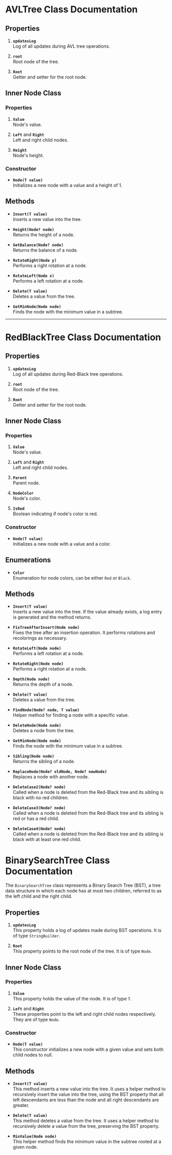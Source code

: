 # AVLTree Class Documentation

## Properties

1. **`updatesLog`**\
   Log of all updates during AVL tree operations.

1. **`root`**\
   Root node of the tree.

1. **`Root`**\
   Getter and setter for the root node.

## Inner Node Class

### Properties

1. **`Value`**\
   Node's value.

1. **`Left`** and **`Right`**\
   Left and right child nodes.

1. **`Height`**\
   Node's height.

### Constructor

- **`Node(T value)`**\
  Initializes a new node with a value and a height of 1.

## Methods

- **`Insert(T value)`**\
  Inserts a new value into the tree.

- **`Height(Node? node)`**\
  Returns the height of a node.

- **`GetBalance(Node? node)`**\
  Returns the balance of a node.

- **`RotateRight(Node y)`**\
  Performs a right rotation at a node.

- **`RotateLeft(Node x)`**\
  Performs a left rotation at a node.

- **`Delete(T value)`**\
  Deletes a value from the tree.

- **`GetMinNode(Node node)`**\
  Finds the node with the minimum value in a subtree.

---

# RedBlackTree Class Documentation

## Properties

1. **`updatesLog`**\
   Log of all updates during Red-Black tree operations.

1. **`root`**\
   Root node of the tree.

1. **`Root`**\
   Getter and setter for the root node.

## Inner Node Class

### Properties

1. **`Value`**\
   Node's value.

1. **`Left`** and **`Right`**\
   Left and right child nodes.

1. **`Parent`**\
   Parent node.

1. **`NodeColor`**\
   Node's color.

1. **`IsRed`**\
   Boolean indicating if node's color is red.

### Constructor

- **`Node(T value)`**\
  Initializes a new node with a value and a color.

## Enumerations

- **`Color`**\
  Enumeration for node colors, can be either `Red` or `Black`.

## Methods

- **`Insert(T value)`**\
  Inserts a new value into the tree. If the value already exists, a log entry is generated and the method returns.

- **`FixTreeAfterInsert(Node node)`**\
  Fixes the tree after an insertion operation. It performs rotations and recolorings as necessary.

- **`RotateLeft(Node node)`**\
  Performs a left rotation at a node.

- **`RotateRight(Node node)`**\
  Performs a right rotation at a node.

- **`Depth(Node node)`**\
  Returns the depth of a node.

- **`Delete(T value)`**\
  Deletes a value from the tree.

- **`FindNode(Node? node, T value)`**\
  Helper method for finding a node with a specific value.

- **`DeleteNode(Node node)`**\
  Deletes a node from the tree.

- **`GetMinNode(Node node)`**\
  Finds the node with the minimum value in a subtree.

- **`Sibling(Node node)`**\
  Returns the sibling of a node.

- **`ReplaceNode(Node? oldNode, Node? newNode)`**\
  Replaces a node with another node.

- **`DeleteCase2(Node? node)`**\
  Called when a node is deleted from the Red-Black tree and its sibling is black with no red children.

- **`DeleteCase3(Node? node)`**\
  Called when a node is deleted from the Red-Black tree and its sibling is red or has a red child.

- **`DeleteCase4(Node? node)`**\
  Called when a node is deleted from the Red-Black tree and its sibling is black with at least one red child.

# BinarySearchTree Class Documentation

The `BinarySearchTree` class represents a Binary Search Tree (BST), a tree data structure in which each node has at most two children, referred to as the left child and the right child.

## Properties

1. **`updatesLog`**\
   This property holds a log of updates made during BST operations. It is of type `StringBuilder`.

1. **`Root`**\
   This property points to the root node of the tree. It is of type `Node`.

## Inner Node Class

### Properties

1. **`Value`**\
   This property holds the value of the node. It is of type `T`.

1. **`Left`** and **`Right`**\
   These properties point to the left and right child nodes respectively. They are of type `Node`.

### Constructor

- **`Node(T value)`**\
  This constructor initializes a new node with a given value and sets both child nodes to null.

## Methods

- **`Insert(T value)`**\
  This method inserts a new value into the tree. It uses a helper method to recursively insert the value into the tree, using the BST property that all left descendants are less than the node and all right descendants are greater.

- **`Delete(T value)`**\
  This method deletes a value from the tree. It uses a helper method to recursively delete a value from the tree, preserving the BST property.

- **`MinValue(Node node)`**\
  This helper method finds the minimum value in the subtree rooted at a given node.
